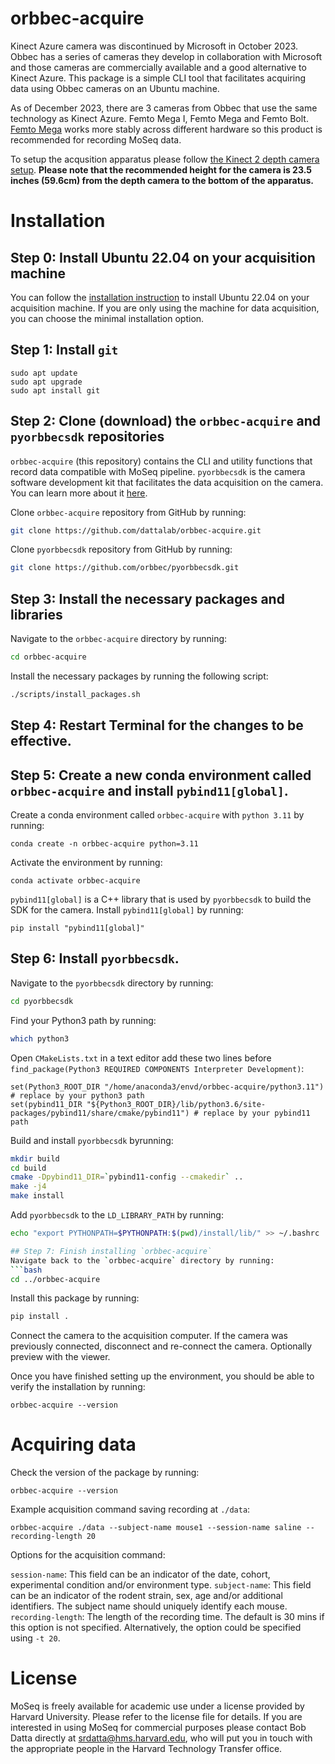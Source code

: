 # orbbec-acquire

Kinect Azure camera was discontinued by Microsoft in October 2023. Obbec has a series of cameras they develop in collaboration with Microsoft and those cameras are commercially available and a good alternative to Kinect Azure. This package is a simple CLI tool that facilitates acquiring data using Obbec cameras on an Ubuntu machine. 

As of December 2023, there are 3 cameras from Obbec that use the same technology as Kinect Azure. Femto Mega I, Femto Mega and Femto Bolt. [Femto Mega](https://www.orbbec.com/products/tof-camera/femto-mega/) works more stably across different hardware so this product is recommended for recording MoSeq data.

To setup the acqusition apparatus please follow [the Kinect 2 depth camera setup](https://github.com/dattalab/kinect2-nidaq/wiki). **Please note that the recommended height for the camera is 23.5 inches (59.6cm) from the depth camera to the bottom of the apparatus.**

# Installation

## Step 0: Install Ubuntu 22.04 on your acquisition machine
You can follow the [installation instruction](https://ubuntu.com/server/docs/installation) to install Ubuntu 22.04 on your acquisition machine. If you are only using the machine for data acquisition, you can choose the minimal installation option.

## Step 1: Install `git`
```
sudo apt update
sudo apt upgrade
sudo apt install git
```

## Step 2: Clone (download) the `orbbec-acquire` and `pyorbbecsdk` repositories
`orbbec-acquire` (this repository) contains the CLI and utility functions that record data compatible with MoSeq pipeline. `pyorbbecsdk` is the camera software development kit that facilitates the data acquisition on the camera. You can learn more about it [here](https://github.com/orbbec/pyorbbecsdk).

Clone `orbbec-acquire` repository from GitHub by running:
```bash
git clone https://github.com/dattalab/orbbec-acquire.git
```

Clone `pyorbbecsdk` repository from GitHub by running:
```bash
git clone https://github.com/orbbec/pyorbbecsdk.git
```

## Step 3: Install the necessary packages and libraries
Navigate to the `orbbec-acquire` directory by running:
```bash
cd orbbec-acquire
```
Install the necessary packages by running the following script:
```bash 
./scripts/install_packages.sh
```

## Step 4: Restart Terminal for the changes to be effective.

## Step 5: Create a new conda environment called `orbbec-acquire` and install `pybind11[global]`.
Create a conda environment called `orbbec-acquire` with `python 3.11` by running:
```
conda create -n orbbec-acquire python=3.11
```
Activate the environment by running:
```
conda activate orbbec-acquire
```

`pybind11[global]` is a C++ library that is used by `pyorbbecsdk` to build the SDK for the camera. Install `pybind11[global]` by running:
```
pip install "pybind11[global]"
```

## Step 6: Install `pyorbbecsdk`.
Navigate to the `pyorbbecsdk` directory by running:
```bash
cd pyorbbecsdk
```
Find your Python3 path by running:
```bash
which python3
```

Open `CMakeLists.txt` in a text editor add these two lines before `find_package(Python3 REQUIRED COMPONENTS Interpreter Development)`:
```
set(Python3_ROOT_DIR "/home/anaconda3/envd/orbbec-acquire/python3.11") # replace by your python3 path
set(pybind11_DIR "${Python3_ROOT_DIR}/lib/python3.6/site-packages/pybind11/share/cmake/pybind11") # replace by your pybind11 path
```

Build and install `pyorbbecsdk` byrunning:
```bash
mkdir build
cd build
cmake -Dpybind11_DIR=`pybind11-config --cmakedir` ..
make -j4
make install
```

Add `pyorbbecsdk` to the `LD_LIBRARY_PATH` by running:
```bash
echo "export PYTHONPATH=$PYTHONPATH:$(pwd)/install/lib/" >> ~/.bashrc

## Step 7: Finish installing `orbbec-acquire`
Navigate back to the `orbbec-acquire` directory by running:
```bash
cd ../orbbec-acquire
```
Install this package by running:
```bash
pip install .
```

Connect the camera to the acquisition computer. If the camera was previously connected, disconnect and re-connect the camera. Optionally preview with the viewer.

Once you have finished setting up the environment, you should be able to verify the installation by running:
```
orbbec-acquire --version
```

# Acquiring data
Check the version of the package by running:
```
orbbec-acquire --version
```
Example acquisition command saving recording at `./data`:
```
orbbec-acquire ./data --subject-name mouse1 --session-name saline --recording-length 20 
```

Options for the acquisition command:

`session-name`: This field can be an indicator of the date, cohort, experimental condition and/or environment type.
`subject-name`: This field can be an indicator of the rodent strain, sex, age and/or additional identifiers. The subject name should uniquely identify each mouse.
`recording-length`: The length of the recording time. The default is 30 mins if this option is not specified. Alternatively, the option could be specified using `-t 20`.


# License
MoSeq is freely available for academic use under a license provided by Harvard University. Please refer to the license file for details. If you are interested in using MoSeq for commercial purposes please contact Bob Datta directly at srdatta@hms.harvard.edu, who will put you in touch with the appropriate people in the Harvard Technology Transfer office.
